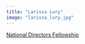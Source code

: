 ```yaml
---
title: "Larissa Lury"
image: "larissa_lury.jpg"
---
```


[National Directors Fellowship](/affiliated-artists/national-directors-fellowship)